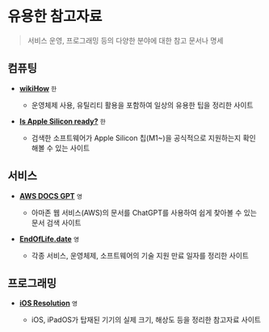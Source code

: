 # 유용한 참고자료

> 서비스 운영, 프로그래밍 등의 다양한 분야에 대한 참고 문서나 명세

## 컴퓨팅

- **[wikiHow](https://wikihow.com)** `한`

  - 운영체제 사용, 유틸리티 활용을 포함하여 일상의 유용한 팁을 정리한 사이트

- **[Is Apple Silicon ready?](https://isapplesiliconready.com)** `한`

  - 검색한 소프트웨어가 Apple Silicon 칩(M1~)을 공식적으로 지원하는지 확인해볼 수 있는 사이트

## 서비스

- **[AWS DOCS GPT](https://www.awsdocsgpt.com)** `영`

  - 아마존 웹 서비스(AWS)의 문서를 ChatGPT를 사용하여 쉽게 찾아볼 수 있는 문서 검색 사이트

- **[EndOfLife.date](https://endoflife.date)** `영`

  - 각종 서비스, 운영체제, 소프트웨어의 기술 지원 만료 일자를 정리한 사이트

## 프로그래밍

- **[iOS Resolution](https://www.ios-resolution.com)** `영`

  - iOS, iPadOS가 탑재된 기기의 실제 크기, 해상도 등을 정리한 참고자료 사이트
